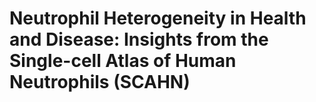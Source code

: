 # Neutrophil Heterogeneity in Health and Disease: Insights from the Single-cell Atlas of Human Neutrophils (SCAHN)

